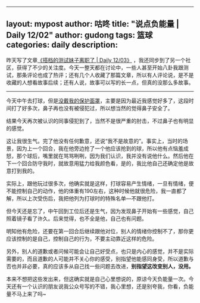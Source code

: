 
---
layout: mypost
author: 咕咚
title: "说点负能量 | Daily 12/02"
author: gudong
tags:  篮球 
categories: daily
description: 
---


昨天写了文章[《搭档的测试妹子离职了 | Daily 12/03》](https://mp.weixin.qq.com/s/0EwvJ15OKgoXJXrfGw_mqg) ，我还同步到了另一个社区，获得了不少的关注度。今天一整天都在讨论中，一些人甚至开始八卦我跟测试，那条评论也成了热评；还有几个人收藏了那篇文章，所以有人评论说，是不是收藏的人想看故事后续；还有人说，故事可以写的长一点，但真的没那么多故事。

---

今天中午去打球，但是[没戴我的保护面罩](https://mp.weixin.qq.com/s/s3HCLJTv1Fz8kgAlC2u79w)，主要是因为最近我感觉好多了，这段时间打了好多次，鼻子再也没有被侵犯过，所以想当然的觉得鼻子安全了。

结果今天再次被认识的同事侵犯到了，当然不是很严重的肘击，不过鼻子也有明显的感觉。

这让我很生气。完了他没有任何歉意，还说“我不是故意的”。事实上，当时的场景，因为上一个回合，我在他旁边抢了一个他应该抢到的球，所以他有点恼羞成怒，那个球后，嘴里就在骂骂咧咧，因为我们认识，我并没有说他什么。然后他在下一个回合防守我时，就故意用猛力给我颜色看，是的，我比他自己还确定他是故意打到我的。

实际上，跟他玩过很多次，他确实就是这样，打球容易产生情绪，一旦有情绪，便不能控制自己的动作，他的体重有190左右，这种时候他就很危险，我一直都了解，所以上次受伤后，我把他列为打球时的特殊名单—不跟他打。

但今天还是忘了，中午回到工位后还是生气，因为发现鼻子开始有一些感觉，自己照着镜子看了许久。后来觉得，也不全是他，自己也有问题。

明知他有危险，还要在第一回合后继续跟他对位，别人的情绪你控制不了，那你更应该控制的是自己，控制自己的行为，不要主动靠近这样的危险。

另外，别人的道歉或者问候可能会让自己好受点，也只是内心的感觉，并不是实际需要的，而且道歉的人可能并不关心你的感受，别指望他能感同身受，所以道歉与否也并非必要，真的应该多从自己找一些问题去改进，**别指望这改变别人，没用。**

本来不想把这些发出来，但这确实就是自己心里想说的，原谅今天负能量一次。今天还有一个认识的朋友说我公众号写的不错，我心里想，还是别夸我，你看，负能量不马上来了吗~
